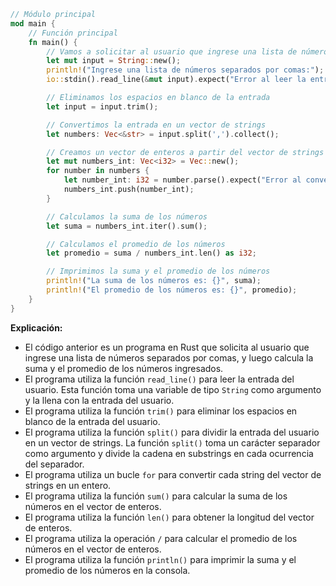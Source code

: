 ```rust
// Módulo principal
mod main {
    // Función principal
    fn main() {
        // Vamos a solicitar al usuario que ingrese una lista de números separados por comas
        let mut input = String::new();
        println!("Ingrese una lista de números separados por comas:");
        io::stdin().read_line(&mut input).expect("Error al leer la entrada");

        // Eliminamos los espacios en blanco de la entrada
        let input = input.trim();

        // Convertimos la entrada en un vector de strings
        let numbers: Vec<&str> = input.split(',').collect();

        // Creamos un vector de enteros a partir del vector de strings
        let mut numbers_int: Vec<i32> = Vec::new();
        for number in numbers {
            let number_int: i32 = number.parse().expect("Error al convertir a entero");
            numbers_int.push(number_int);
        }

        // Calculamos la suma de los números
        let suma = numbers_int.iter().sum();

        // Calculamos el promedio de los números
        let promedio = suma / numbers_int.len() as i32;

        // Imprimimos la suma y el promedio de los números
        println!("La suma de los números es: {}", suma);
        println!("El promedio de los números es: {}", promedio);
    }
}
```

**Explicación:**

* El código anterior es un programa en Rust que solicita al usuario que ingrese una lista de números separados por comas, y luego calcula la suma y el promedio de los números ingresados.
* El programa utiliza la función `read_line()` para leer la entrada del usuario. Esta función toma una variable de tipo `String` como argumento y la llena con la entrada del usuario.
* El programa utiliza la función `trim()` para eliminar los espacios en blanco de la entrada del usuario.
* El programa utiliza la función `split()` para dividir la entrada del usuario en un vector de strings. La función `split()` toma un carácter separador como argumento y divide la cadena en substrings en cada ocurrencia del separador.
* El programa utiliza un bucle `for` para convertir cada string del vector de strings en un entero.
* El programa utiliza la función `sum()` para calcular la suma de los números en el vector de enteros.
* El programa utiliza la función `len()` para obtener la longitud del vector de enteros.
* El programa utiliza la operación `/` para calcular el promedio de los números en el vector de enteros.
* El programa utiliza la función `println()` para imprimir la suma y el promedio de los números en la consola.